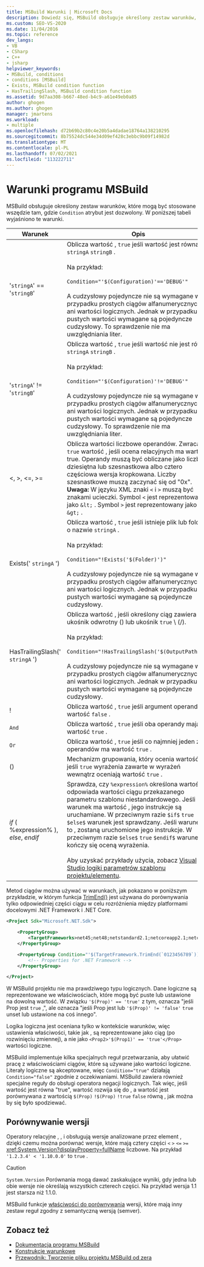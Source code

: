 ```yaml
---
title: MSBuild Warunki | Microsoft Docs
description: Dowiedz się, MSBuild obsługuje określony zestaw warunków, które mogą być stosowane wszędzie tam, gdzie atrybut Warunek jest dozwolony.
ms.custom: SEO-VS-2020
ms.date: 11/04/2016
ms.topic: reference
dev_langs:
- VB
- CSharp
- C++
- jsharp
helpviewer_keywords:
- MSBuild, conditions
- conditions [MSBuild]
- Exists, MSBuild condition function
- HasTrailingSlash, MSBuild condition function
ms.assetid: 9d7aa308-b667-48ed-b4c9-a61e49eb0a85
author: ghogen
ms.author: ghogen
manager: jmartens
ms.workload:
- multiple
ms.openlocfilehash: d72b69b2c80c4e20b5a4dadae18764a138210295
ms.sourcegitcommit: 8b75524dc544e34d09ef428c3ebbc9b09f14982d
ms.translationtype: MT
ms.contentlocale: pl-PL
ms.lasthandoff: 07/02/2021
ms.locfileid: "113222711"
---
```

# <a name="msbuild-conditions"></a>Warunki programu MSBuild

MSBuild obsługuje określony zestaw warunków, które mogą być stosowane wszędzie tam, gdzie `Condition` atrybut jest dozwolony. W poniższej tabeli wyjaśniono te warunki.

|Warunek|Opis|
|---------------|-----------------|
|'`stringA`' == '`stringB`'|Oblicza wartość , `true` jeśli wartość jest równa `stringA` `stringB` .<br /><br /> Na przykład:<br /><br /> `Condition="'$(Configuration)'=='DEBUG'"`<br /><br /> A cudzysłowy pojedyncze nie są wymagane w przypadku prostych ciągów alfanumerycznych ani wartości logicznych. Jednak w przypadku pustych wartości wymagane są pojedyncze cudzysłowy. To sprawdzenie nie ma uwzględniania liter.|
|'`stringA`' != '`stringB`'|Oblicza wartość , `true` jeśli wartość nie jest równa `stringA` `stringB` .<br /><br /> Na przykład:<br /><br /> `Condition="'$(Configuration)'!='DEBUG'"`<br /><br /> A cudzysłowy pojedyncze nie są wymagane w przypadku prostych ciągów alfanumerycznych ani wartości logicznych. Jednak w przypadku pustych wartości wymagane są pojedyncze cudzysłowy. To sprawdzenie nie ma uwzględniania liter.|
|\<, >, \<=, >=|Oblicza wartości liczbowe operandów. Zwraca `true` wartość , jeśli ocena relacyjnych ma wartość true. Operandy muszą być obliczane jako liczba dziesiętna lub szesnastkowa albo cztero częściowa wersja kropkowana. Liczby szesnastkowe muszą zaczynać się od "0x". **Uwaga:**  W języku XML znaki `<` i `>` muszą być znakami ucieczki. Symbol `<` jest reprezentowany jako `&lt;` . Symbol `>` jest reprezentowany jako `&gt;` .|
|Exists(' `stringA` ')|Oblicza wartość , `true` jeśli istnieje plik lub folder o nazwie `stringA` .<br /><br /> Na przykład:<br /><br /> `Condition="!Exists('$(Folder)')"`<br /><br /> A cudzysłowy pojedyncze nie są wymagane w przypadku prostych ciągów alfanumerycznych ani wartości logicznych. Jednak w przypadku pustych wartości wymagane są pojedyncze cudzysłowy.|
|HasTrailingSlash(' `stringA` ')|Oblicza wartość , jeśli określony ciąg zawiera ukośnik odwrotny () lub ukośnik `true` \\ (/).<br /><br /> Na przykład:<br /><br /> `Condition="!HasTrailingSlash('$(OutputPath)')"`<br /><br /> A cudzysłowy pojedyncze nie są wymagane w przypadku prostych ciągów alfanumerycznych ani wartości logicznych. Jednak w przypadku pustych wartości wymagane są pojedyncze cudzysłowy.|
|!|Oblicza wartość , `true` jeśli argument operand ma wartość `false` .|
|`And`|Oblicza wartość , `true` jeśli oba operandy mają wartość `true` .|
|`Or`|Oblicza wartość , `true` jeśli co najmniej jeden z operandów ma wartość `true` .|
|()|Mechanizm grupowania, który ocenia wartość , jeśli `true` wyrażenia zawarte w wyrażeń wewnątrz oceniają wartość `true` .|
|$if$ ( %expression% ), $else$, $endif$|Sprawdza, czy `%expression%` określona wartość odpowiada wartości ciągu przekazanego parametru szablonu niestandardowego. Jeśli warunek ma wartość , jego instrukcje są uruchamiane. W przeciwnym razie `$if$` `true` `$else$` warunek jest sprawdzany. Jeśli warunek to , zostaną uruchomione jego instrukcje. W przeciwnym razie `$else$` `true` `$endif$` warunek kończy się oceną wyrażenia.<br /><br /> Aby uzyskać przykłady użycia, zobacz [Visual Studio logiki parametrów szablonu projektu/elementu](https://stackoverflow.com/questions/6709057/visual-studio-project-item-template-parameter-logic).|

Metod ciągów można używać w warunkach, jak pokazano w poniższym przykładzie, w którym funkcja [TrimEnd()](/dotnet/api/system.string.trimend) jest używana do porównywania tylko odpowiedniej części ciągu w celu rozróżnienia między platformami docelowymi .NET Framework i .NET Core.

```xml
<Project Sdk="Microsoft.NET.Sdk">

    <PropertyGroup>
        <TargetFrameworks>net45;net48;netstandard2.1;netcoreapp2.1;netcoreapp3.1</TargetFrameworks>
    </PropertyGroup>

    <PropertyGroup Condition="'$(TargetFramework.TrimEnd(`0123456789`))' == 'net'">
        <!-- Properties for .NET Framework -->
    </PropertyGroup>

</Project>
```

W MSBuild projektu nie ma prawdziwego typu logicznych. Dane logiczne są reprezentowane we właściwościach, które mogą być puste lub ustawione na dowolną wartość. W związku `'$(Prop)' == 'true'` z tym, oznacza "jeśli Prop jest `true` ,", ale oznacza "jeśli Prop jest lub `'$(Prop)' != 'false'` `true` unset lub ustawione na coś innego".

Logika logiczna jest oceniana tylko w kontekście warunków, więc ustawienia właściwości, takie jak , są reprezentowane jako ciąg (po rozwinięciu zmiennej), a nie jako `<Prop2>'$(Prop1)' == 'true'</Prop>` wartości logiczne.  

MSBuild implementuje kilka specjalnych reguł przetwarzania, aby ułatwić pracę z właściwościami ciągów, które są używane jako wartości logiczne. Literały logiczne są akceptowane, więc `Condition="true"` działają `Condition="false"` zgodnie z oczekiwaniami. MSBuild zawiera również specjalne reguły do obsługi operatora negacji logicznych. Tak więc, jeśli wartość jest równa "true", wartość rozwija się do , a wartość jest porównywana z wartością `$(Prop)` `!$(Prop)` `!true` `false` równą , jak można by się było spodziewać.

## <a name="comparing-versions"></a>Porównywanie wersji

Operatory relacyjne , , i obsługują wersje analizowane przez element , dzięki czemu można porównać wersje, które mają cztery części `<` `>` `<=` `>=` <xref:System.Version?displayProperty=fullName> liczbowe. Na przykład `'1.2.3.4' < '1.10.0.0'` to `true` .

> [!CAUTION]
> `System.Version` Porównania mogą dawać zaskakujące wyniki, gdy jedna lub obie wersje nie określają wszystkich czterech części. Na przykład wersja 1.1 jest starsza niż 1.1.0.

MSBuild funkcje [właściwości do porównywania](property-functions.md#msbuild-version-comparison-functions) wersji, które mają inny zestaw reguł zgodny z semantyczną wersją (semver).

## <a name="see-also"></a>Zobacz też

- [Dokumentacja programu MSBuild](../msbuild/msbuild-reference.md)
- [Konstrukcje warunkowe](../msbuild/msbuild-conditional-constructs.md)
- [Przewodnik: Tworzenie pliku projektu MSBuild od zera](../msbuild/walkthrough-creating-an-msbuild-project-file-from-scratch.md)
